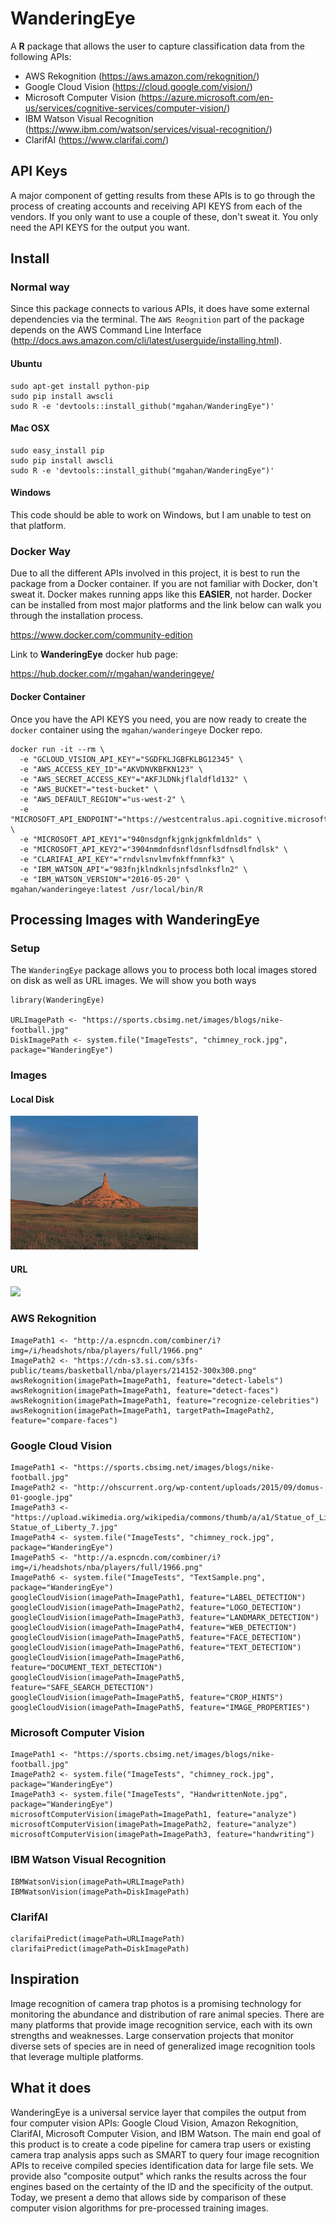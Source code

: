 # WanderingEye

A **R** package that allows the user to capture classification data from the following APIs:

- AWS Rekognition (https://aws.amazon.com/rekognition/)
- Google Cloud Vision (https://cloud.google.com/vision/)
- Microsoft Computer Vision (https://azure.microsoft.com/en-us/services/cognitive-services/computer-vision/)
- IBM Watson Visual Recognition (https://www.ibm.com/watson/services/visual-recognition/)
- ClarifAI (https://www.clarifai.com/)

## API Keys

A major component of getting results from these APIs is to go through the process of creating
accounts and receiving API KEYS from each of the vendors. If you only want to use a couple of
these, don't sweat it. You only need the API KEYS for the output you want.

## Install

### Normal way

Since this package connects to various APIs, it does have some external dependencies via the terminal.
The `AWS Reognition` part of the package depends on the AWS Command Line Interface 
(http://docs.aws.amazon.com/cli/latest/userguide/installing.html).

#### Ubuntu 

```{bash}
sudo apt-get install python-pip
sudo pip install awscli
sudo R -e 'devtools::install_github("mgahan/WanderingEye")'
```

#### Mac OSX

```{bash}
sudo easy_install pip
sudo pip install awscli
sudo R -e 'devtools::install_github("mgahan/WanderingEye")'
```

#### Windows

This code should be able to work on Windows, but I am unable to test on that platform.

### Docker Way

Due to all the different APIs involved in this project, it is best to run the package from a 
Docker container. If you are not familiar with Docker, don't sweat it. Docker makes running
apps like this **EASIER**, not harder. Docker can be installed from most major platforms and the
link below can walk you through the installation process.

https://www.docker.com/community-edition

Link to **WanderingEye** docker hub page:

https://hub.docker.com/r/mgahan/wanderingeye/

#### Docker Container

Once you have the API KEYS you need, you are now ready to create the `docker` container
using the `mgahan/wanderingeye` Docker repo.

```{bash}
docker run -it --rm \
  -e "GCLOUD_VISION_API_KEY"="SGDFKLJGBFKLBG12345" \
  -e "AWS_ACCESS_KEY_ID"="AKVDNVKBFKN123" \
  -e "AWS_SECRET_ACCESS_KEY"="AKFJLDNkjflaldfld132" \
  -e "AWS_BUCKET"="test-bucket" \
  -e "AWS_DEFAULT_REGION"="us-west-2" \
  -e "MICROSOFT_API_ENDPOINT"="https://westcentralus.api.cognitive.microsoft.com/vision/v1.0/" \
  -e "MICROSOFT_API_KEY1"="940nsdgnfkjgnkjgnkfmldnlds" \
  -e "MICROSOFT_API_KEY2"="3904nmdnfdsnfldsnflsdfnsdlfndlsk" \
  -e "CLARIFAI_API_KEY"="rndvlsnvlmvfnkffnmnfk3" \
  -e "IBM_WATSON_API"="983fnjklndknlsjnfsdlnksfln2" \
  -e "IBM_WATSON_VERSION"="2016-05-20" \
mgahan/wanderingeye:latest /usr/local/bin/R
```

## Processing Images with WanderingEye

### Setup

The `WanderingEye` package allows you to process both local images stored on disk as well
as URL images. We will show you both ways

```{r}
library(WanderingEye)

URLImagePath <- "https://sports.cbsimg.net/images/blogs/nike-football.jpg"
DiskImagePath <- system.file("ImageTests", "chimney_rock.jpg", package="WanderingEye")
```

### Images

#### Local Disk

![](inst/ImageTests/chimney_rock.jpg?raw=true)

#### URL

![](https://sports.cbsimg.net/images/blogs/nike-football.jpg?raw=true)


### AWS Rekognition

```{r}
ImagePath1 <- "http://a.espncdn.com/combiner/i?img=/i/headshots/nba/players/full/1966.png"
ImagePath2 <- "https://cdn-s3.si.com/s3fs-public/teams/basketball/nba/players/214152-300x300.png"
awsRekognition(imagePath=ImagePath1, feature="detect-labels")
awsRekognition(imagePath=ImagePath1, feature="detect-faces")
awsRekognition(imagePath=ImagePath1, feature="recognize-celebrities")
awsRekognition(imagePath=ImagePath1, targetPath=ImagePath2, feature="compare-faces")
```

### Google Cloud Vision

```{r}
ImagePath1 <- "https://sports.cbsimg.net/images/blogs/nike-football.jpg"
ImagePath2 <- "http://ohscurrent.org/wp-content/uploads/2015/09/domus-01-google.jpg"
ImagePath3 <- "https://upload.wikimedia.org/wikipedia/commons/thumb/a/a1/Statue_of_Liberty_7.jpg/1200px-Statue_of_Liberty_7.jpg"
ImagePath4 <- system.file("ImageTests", "chimney_rock.jpg", package="WanderingEye")
ImagePath5 <- "http://a.espncdn.com/combiner/i?img=/i/headshots/nba/players/full/1966.png"
ImagePath6 <- system.file("ImageTests", "TextSample.png", package="WanderingEye")
googleCloudVision(imagePath=ImagePath1, feature="LABEL_DETECTION")
googleCloudVision(imagePath=ImagePath2, feature="LOGO_DETECTION")
googleCloudVision(imagePath=ImagePath3, feature="LANDMARK_DETECTION")
googleCloudVision(imagePath=ImagePath4, feature="WEB_DETECTION")
googleCloudVision(imagePath=ImagePath5, feature="FACE_DETECTION")
googleCloudVision(imagePath=ImagePath6, feature="TEXT_DETECTION")
googleCloudVision(imagePath=ImagePath6, feature="DOCUMENT_TEXT_DETECTION")
googleCloudVision(imagePath=ImagePath5, feature="SAFE_SEARCH_DETECTION")
googleCloudVision(imagePath=ImagePath5, feature="CROP_HINTS")
googleCloudVision(imagePath=ImagePath5, feature="IMAGE_PROPERTIES")
```

### Microsoft Computer Vision

```{r}
ImagePath1 <- "https://sports.cbsimg.net/images/blogs/nike-football.jpg"
ImagePath2 <- system.file("ImageTests", "chimney_rock.jpg", package="WanderingEye")
ImagePath3 <- system.file("ImageTests", "HandwrittenNote.jpg", package="WanderingEye")
microsoftComputerVision(imagePath=ImagePath1, feature="analyze")
microsoftComputerVision(imagePath=ImagePath2, feature="analyze")
microsoftComputerVision(imagePath=ImagePath3, feature="handwriting")
```

### IBM Watson Visual Recognition

```{r}
IBMWatsonVision(imagePath=URLImagePath)
IBMWatsonVision(imagePath=DiskImagePath)
```

### ClarifAI

```{r}
clarifaiPredict(imagePath=URLImagePath)
clarifaiPredict(imagePath=DiskImagePath)
```

## Inspiration

Image recognition of camera trap photos is a promising technology for monitoring the abundance and distribution of rare animal species. There are many platforms that provide image recognition service, each with its own strengths and weaknesses. Large conservation projects that monitor diverse sets of species are in need of generalized image recognition tools that leverage multiple platforms.

## What it does

WanderingEye is a universal service layer that compiles the output from four computer vision APIs: Google Cloud Vision, Amazon Rekognition, ClarifAI, Microsoft Computer Vision, and IBM Watson. The main end goal of this product is to create a code pipeline for camera trap users or existing camera trap analysis apps such as SMART to query four image recognition APIs to receive compiled species identification data for large file sets. We provide also "composite output" which ranks the results across the four engines based on the certainty of the ID and the specificity of the output. Today, we present a demo that allows side by comparison of these computer vision algorithms for pre-processed training images.

